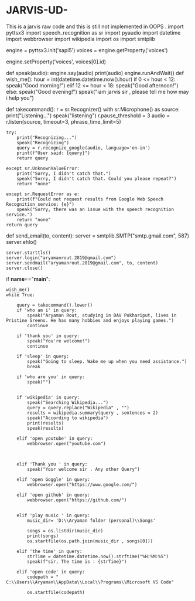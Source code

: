 # JARVIS-UD-
This is a jarvis raw code and this is still not implemented in OOPS .
import pyttsx3
import speech_recognition as sr
import pyaudio
import datetime
import webbrowser
import wikipedia
import os
import smtplib



engine = pyttsx3.init('sapi5')
voices = engine.getProperty('voices')

engine.setProperty('voices', voices[0].id)


def speak(audio):
    engine.say(audio)
    print(audio)
    engine.runAndWait()
def wish_me():
    hour = int(datetime.datetime.now().hour)
    if 0 <= hour < 12:
        speak("Good morning!")
    elif 12 <= hour < 18:
        speak("Good afternoon!")
    else:
        speak("Good evening!")
    speak("iam jarvis sir , please tell me how may i help you")



def takecommand():
    r = sr.Recognizer()
    with sr.Microphone() as source:
        print("Listening...")
        speak("listening")
        r.pause_threshold = 3
        audio = r.listen(source, timeout=3, phrase_time_limit=5)

    try:
        print("Recognizing...")
        speak("Recognizing")
        query = r.recognize_google(audio, language='en-in')
        print(f"User said: {query}")
        return query

    except sr.UnknownValueError:
        print("Sorry, I didn't catch that.")
        speak("Sorry, I didn't catch that. Could you please repeat?")
        return "none"

    except sr.RequestError as e:
        print(f"Could not request results from Google Web Speech Recognition service; {e}")
        speak("Sorry, there was an issue with the speech recognition service.")
        return "none"
    return query

def send_email(to, content):
    server = smtplib.SMTP("smtp.gmail.com", 587)
    server.ehlo()

    server.starttls()
    server.login("aryamanrout.2819@gmail.com")
    server.sendmail("aryamanrout.2819@gmail.com", to, content)
    server.close()



if __name__=="__main__":

    wish_me()
    while True:

        query = takecommand().lower()
        if 'who am i' in query:
            speak("Aryaman Rout, studying in DAV Pokhariput, lives in Pristine Greens. He has many hobbies and enjoys playing games.")
            continue

        if 'thank you' in query:
            speak("You're welcome!")
            continue

        if 'sleep' in query:
            speak("Going to sleep. Wake me up when you need assistance.")
            break

        if 'who are you' in query:
            speak("")
        
            
        if 'wikipedia' in query:
            speak("Searching Wikipedia...")
            query = query.replace("Wikipedia" , "")
            results = wikipedia.summary(query , sentences = 2)
            speak("According to wikipedia")
            print(results)
            speak(results)

        elif 'open youtube' in query:
            webbrowser.open("youtube.com")

       

        elif 'Thank you ' in query:
            speak("Your welcome sir . Any other Query")

        elif 'open Goggle' in query:
            webbrowser.open("https://www.google.com/")

        elif 'open github' in query:
            webbrowser.open("https://github.com/")


        elif 'play music ' in query:
            music_dir= 'D:\\Aryaman folder (personal)\\Songs'

            songs = os.listdir(music_dir)
            print(songs)
            os.startfile(os.path.join(music_dir , songs[0]))

        elif 'the time' in query:
            strTime = datetime.datetime.now().strftime("%H:%M:%S")
            speak(f"sir, The time is : {strTime}")

        elif 'open code' in query:
            codepath = " C:\\Users\\Aryaman\\AppData\\Local\\Programs\\Microsoft VS Code"

            os.startfile(codepath)

        
        
